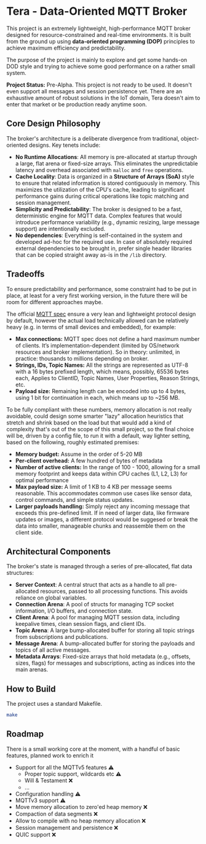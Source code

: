 Tera - Data-Oriented MQTT Broker
================================

This project is an extremely lightweight, high-performance MQTT broker designed
for resource-constrained and real-time environments. It is built from the
ground up using **data-oriented programming (DOP)** principles to achieve
maximum efficiency and predictability.

The purpose of the project is mainly to explore and get some hands-on DOD style
and trying to achieve some good performance on a rather small system.

**Project Status:** Pre-Alpha. This project is not ready to be used. It doesn't
even support all messages and session persistence yet.  There are an exhaustive
amount of robust solutions in the IoT domain, Tera doesn't aim to enter that
market or be production ready anytime soon.

## Core Design Philosophy

The broker's architecture is a deliberate divergence from traditional,
object-oriented designs. Key tenets include:

  * **No Runtime Allocations**: All memory is pre-allocated at startup through a large,
      flat arena or fixed-size arrays. This eliminates the unpredictable latency and overhead
      associated with `malloc` and `free` operations.
  * **Cache Locality**: Data is organized in a **Structure of Arrays (SoA)** style to ensure
      that related information is stored contiguously in memory. This maximizes the utilization
      of the CPU's cache, leading to significant performance gains during critical operations
      like topic matching and session management.
  * **Simplicity and Predictability**: The broker is designed to be a fast, deterministic engine
      for MQTT data. Complex features that would introduce performance variability (e.g., dynamic
      resizing, large message support) are intentionally excluded.
  * **No dependencies**: Everything is self-contained in the system and developed ad-hoc for the
      required use. In case of absolutely required external dependencies to be brought in, prefer
      single header libraries that can be copied straight away as-is in the `/lib` directory.

## Tradeoffs

To ensure predictability and performance, some constraint had to be put in
place, at least for a very first working version, in the future there will be
room for different approaches maybe.

The official [MQTT spec](https://docs.oasis-open.org/mqtt/mqtt/v5.0/mqtt-v5.0.html) ensure
a very lean and lightweight protocol design by default, however the actual load
technically allowed can be relatively heavy (e.g. in terms of small devices
and embedded), for example:

- **Max connections:** MQTT spec does not define a hard maximum number of clients.
  It’s implementation-dependent (limited by OS/network resources and broker implementation).
  So in theory: unlimited, in practice: thousands to millions depending on broker.
- **Strings, IDs, Topic Names:** All the strings are represented as UTF-8 with a 16 bytes
  prefixed length, which means, possibly, 65536 bytes each,
  Applies to ClientID, Topic Names, User Properties, Reason Strings, etc.
- **Payload size:** Remaining length can be encoded into up to 4 bytes, using 1 bit for
  continuation in each, which means up to ~256 MB.

To be fully compliant with these numbers, memory allocation is not really
avoidable, could design some smarter "lazy" allocation heuristics that stretch
and shrink based on the load but that would add a kind of complexity that's out
of the scope of this small project, so the final choice will be, driven by a
config file, to run it with a default, way lighter setting, based on the
following, roughly estimated premises:

- **Memory budget:** Assume in the order of 5-20 MB
- **Per-client overhead:** A few hundred of bytes of metadata
- **Number of active clients:** In the range of 100 - 1000, allowing for a small memory
  footprint and keeps data within CPU caches (L1, L2, L3) for optimal performance
- **Max payload size:** A limit of 1 KB to 4 KB per message seems reasonable.
  This accommodates common use cases like sensor data, control commands, and simple status updates.
- **Larger payloads handling:** Simply reject any incoming message that exceeds this pre-defined limit.
  If in need of larger data, like firmware updates or images, a different protocol would be suggesed or
  break the data into smaller, manageable chunks and reassemble them on the client side.


## Architectural Components

The broker's state is managed through a series of pre-allocated, flat data structures:

  * **Server Context**: A central struct that acts as a handle to all pre-allocated resources,
    passed to all processing functions. This avoids reliance on global variables.
  * **Connection Arena**: A pool of structs for managing TCP socket information, I/O buffers,
    and connection state.
  * **Client Arena**: A pool for managing MQTT session data, including keepalive times,
    clean session flags, and client IDs.
  * **Topic Arena**: A large bump-allocated buffer for storing all topic strings from
    subscriptions and publications.
  * **Message Arena**: A bump-allocated buffer for storing the payloads and topics of all
    active messages.
  * **Metadata Arrays**: Fixed-size arrays that hold metadata (e.g., offsets, sizes, flags)
    for messages and subscriptions, acting as indices into the main arenas.

## How to Build

The project uses a standard Makefile.

```sh
make
```

## Roadmap

There is a small working core at the moment, with a handful of basic features, planned work
to enrich it

- Support for all the MQTTv5 features ⚠️
    - Proper topic support, wildcards etc ⚠️
    - Will & Testament ❌
    - ...
- Configuration handling ⚠️
- MQTTv3 support ⚠️
- Move memory allocation to zero'ed heap memory  ❌
- Compaction of data segments ❌
- Allow to compile with no heap memory allocation  ❌
- Session management and persistence ❌
- QUIC support ❌
